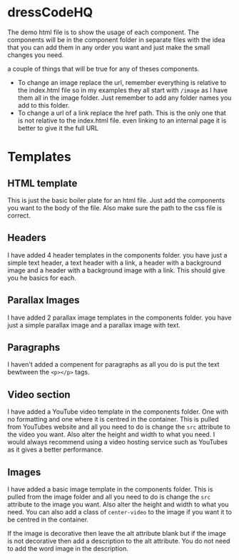 # dressCodeHQ

The demo html file is to show the usage of each component.  The components will be in the component folder in separate files with the idea that you can add them in any order you want and just make the small changes you need.

a couple of things that will be true for any of theses components.  

- To change an image replace the url, remember everything is relative to the index.html file so in my examples they all start with `/image` as I have them all in the image folder.  Just remember to add any folder names you add to this folder.
- To change a url of a link replace the href path.  This is the only one that is not relative to the index.html file. even linking to an internal page it is better to give it the full URL



# Templates

## HTML template

This is just the basic boiler plate for an html file.  Just add the components you want to the body of the file.  Also make sure the path to the css file is correct.

## Headers

I have added 4 header templates in the components folder.  you have just a simple text header, a text header with a link, a header with a background image and a header with a background image with a link.  This should give you he basics for each.

## Parallax Images

I have added 2 parallax image templates in the components folder.  you have just a simple parallax image and a parallax image with text.

## Paragraphs

I haven't added a compenent for paragraphs as all you do is put the text bewtween the `<p></p>` tags.

## Video section

I have added a YouTube video template in the components folder. One with no formatting and one where it is centred in the container.  This is pulled from YouTubes website and all you need to do is change the `src` attribute to the video you want.  Also alter the height and width to what you need.  I would always recommend using a video hosting service such as YouTubes as it gives a better performance.

## Images

I have added a basic image template in the components folder.  This is pulled from the image folder and all you need to do is change the `src` attribute to the image you want.  Also alter the height and width to what you need.  You can also add a class of `center-video` to the image if you want it to be centred in the container.

If the image is decorative then leave the alt attribute blank but if the image is not decorative then add a description to the alt attribute.  You do not need to add the word image in the description.
